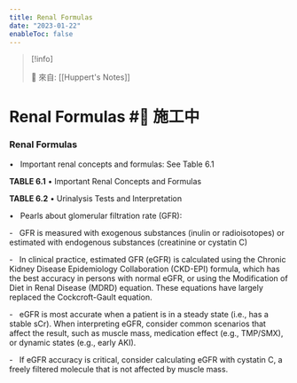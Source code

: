 ```yaml
---
title: Renal Formulas
date: "2023-01-22"
enableToc: false
---
```


> [!info]
>
> 🌱 來自: [[Huppert's Notes]]

# Renal Formulas #🚧 施工中

### Renal Formulas

•   Important renal concepts and formulas: See Table 6.1


**TABLE 6.1** • Important Renal Concepts and Formulas





**TABLE 6.2** • Urinalysis Tests and Interpretation





•   Pearls about glomerular filtration rate (GFR):

-   GFR is measured with exogenous substances (inulin or radioisotopes) or estimated with endogenous substances (creatinine or cystatin C)

-   In clinical practice, estimated GFR (eGFR) is calculated using the Chronic Kidney Disease Epidemiology Collaboration (CKD-EPI) formula, which has the best accuracy in persons with normal eGFR, or using the Modification of Diet in Renal Disease (MDRD) equation. These equations have largely replaced the Cockcroft-Gault equation.

-   eGFR is most accurate when a patient is in a steady state (i.e., has a stable sCr). When interpreting eGFR, consider common scenarios that affect the result, such as muscle mass, medication effect (e.g., TMP/SMX), or dynamic states (e.g., early AKI).

-   If eGFR accuracy is critical, consider calculating eGFR with cystatin C, a freely filtered molecule that is not affected by muscle mass.

